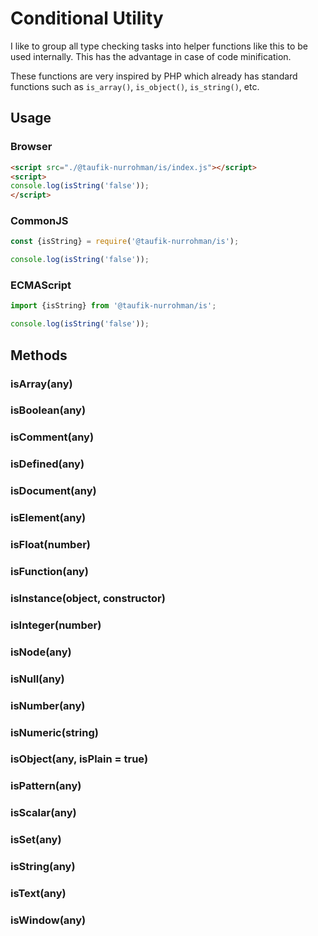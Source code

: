 Conditional Utility
===================

I like to group all type checking tasks into helper functions like this to be used internally. This has the advantage in case of code minification.

These functions are very inspired by PHP which already has standard functions such as `is_array()`, `is_object()`, `is_string()`, etc.

Usage
-----

### Browser

~~~ html
<script src="./@taufik-nurrohman/is/index.js"></script>
<script>
console.log(isString('false'));
</script>
~~~

### CommonJS

~~~ js
const {isString} = require('@taufik-nurrohman/is');

console.log(isString('false'));
~~~

### ECMAScript

~~~ js
import {isString} from '@taufik-nurrohman/is';

console.log(isString('false'));
~~~

Methods
-------

### isArray(any)

### isBoolean(any)

### isComment(any)

### isDefined(any)

### isDocument(any)

### isElement(any)

### isFloat(number)

### isFunction(any)

### isInstance(object, constructor)

### isInteger(number)

### isNode(any)

### isNull(any)

### isNumber(any)

### isNumeric(string)

### isObject(any, isPlain = true)

### isPattern(any)

### isScalar(any)

### isSet(any)

### isString(any)

### isText(any)

### isWindow(any)
